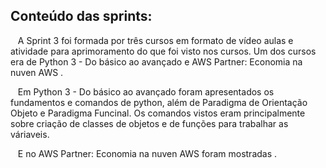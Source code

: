 ## Conteúdo das sprints: 
&nbsp;&nbsp;&nbsp;A Sprint 3 foi formada por três cursos em formato de vídeo aulas e atividade para aprimoramento do que foi visto nos cursos. Um  dos cursos era de Python 3 - Do básico ao avançado e AWS Partner: Economia na nuven AWS .<p>
&nbsp;&nbsp;&nbsp;Em Python 3 - Do básico ao avançado foram apresentados os fundamentos e comandos de python, além de Paradigma de Orientação Objeto e Paradigma Funcinal. Os comandos vistos eram principalmente sobre criação de classes de objetos e de funções para trabalhar as váriaveis.
<p>
&nbsp;&nbsp;&nbsp;E no AWS Partner: Economia na nuven AWS foram mostradas    .


